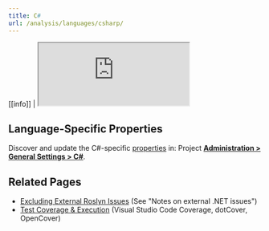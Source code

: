 ```yaml
---
title: C#
url: /analysis/languages/csharp/
---
```


<!-- static -->
[[info]]
| <iframe src="http://update.sonarsource.org/plugins/csharp-confluence-include.html" height="125px">Your browser does not support iframes.</iframe>
<!-- /static -->


## Language-Specific Properties

Discover and update the C#-specific [properties](/analysis/analysis-parameters/) in: <!-- sonarcloud -->Project <!-- /sonarcloud --> **[Administration > General Settings > C#](/#sonarqube-admin#/admin/settings?category=c%23)**.

## Related Pages
* [Excluding External Roslyn Issues](/analysis/external-issues/) (See "Notes on external .NET issues")
* [Test Coverage & Execution](/analysis/coverage/) (Visual Studio Code Coverage, dotCover, OpenCover)
